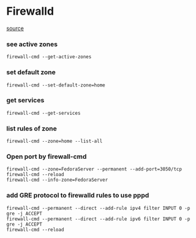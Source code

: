 # Firewalld


[source](https://www.digitalocean.com/community/tutorials/how-to-set-up-a-firewall-using-firewalld-on-centos-7)


### see active zones

```
firewall-cmd --get-active-zones
```


### set default zone

```
firewall-cmd --set-default-zone=home
```


### get services

```
firewall-cmd --get-services
```


### list rules of zone

```
firewall-cmd --zone=home --list-all
```


### Open port by firewall-cmd

```
firewall-cmd --zone=FedoraServer --permanent --add-port=3050/tcp
firewall-cmd --reload
firewall-cmd --info-zone=FedoraServer
```


### add GRE protocol to firewalld rules to use pppd

```
firewall-cmd --permanent --direct --add-rule ipv4 filter INPUT 0 -p gre -j ACCEPT
firewall-cmd --permanent --direct --add-rule ipv6 filter INPUT 0 -p gre -j ACCEPT
firewall-cmd --reload
```